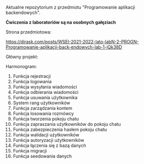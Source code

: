 Aktualne repozytorium z przedmiotu "Programowanie aplikacji backendowych".

**Ćwiczenia z laboratoriów są na osobnych gałęziach** 

Strona przedmiotowa: 

https://dirask.com/posts/WSEI-2021-2022-lato-labN-2-PROGN-Programowanie-aplikacji-back-endowych-lab-1-jQk38D

Główny projekt:



Harmonogram:

1. Funkcja rejestracji
2. Funkcja logowania
3. Funkcja wysyłania wiadomości
4. Funkcja odbierania wiadomości
5. Funkcja usuwania użytkownika
6. System rang użytkowników
7. Funkcja zarządzania kontem
8. Funkcja losowania rozmówcy
9. Funkcja tworzenia pokoju chatu
10. Funkcja zapraszania użytkowników do pokoju chatu
11. Funkcja zabezpieczenia hasłem pokoju chatu
12. Funkcja walidacji użytkowników
13. Funkcja autoryzacji użytkowników
14. Funkcja łączenia się z bazą danych
15. Funkcja migracji
16. Funkcja seedowania danych

